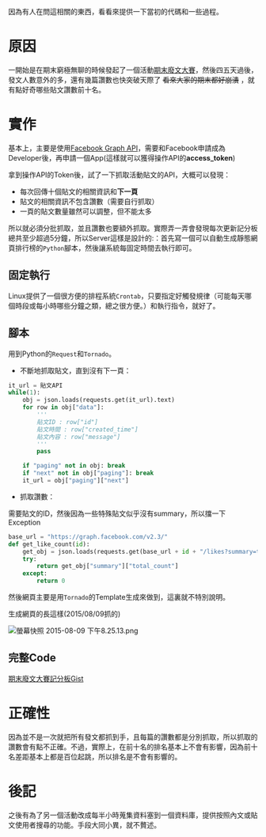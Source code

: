 因為有人在問這相關的東西，看看來提供一下當初的代碼和一些過程。

# 原因

一開始是在期末窮極無聊的時候發起了一個活動[期末廢文大賽](https://www.facebook.com/events/832004440226215/)，然後四五天過後，發文人數意外的多，還有幾篇讚數也快突破天際了 ~~看來大家的期末都好崩潰~~ ，就有點好奇哪些貼文讚數前十名。

# 實作

基本上，主要是使用[Facebook Graph API](https://developers.facebook.com/docs/graph-api)，需要和Facebook申請成為Developer後，再申請一個App(這樣就可以獲得操作API的**access\_token**)

拿到操作API的Token後，試了一下抓取活動貼文的API，大概可以發現：

* 每次回傳十個貼文的相關資訊和**下一頁**
* 貼文的相關資訊不包含讚數（需要自行抓取）
* 一頁的貼文數量雖然可以調整，但不能太多

所以就必須分批抓取，並且讚數也要額外抓取。實際弄一弄會發現每次更新記分板總共至少超過5分鐘，所以Server這樣是設計的:：首先寫一個可以自動生成靜態網頁排行榜的`Python`腳本，然後讓系統每固定時間去執行即可。

## 固定執行

Linux提供了一個很方便的排程系統`Crontab`，只要指定好觸發規律（可能每天哪個時段或每小時哪些分鐘之類，總之很方便。）和執行指令，就好了。

## 腳本

用到Python的`Request`和`Tornado`。

* 不斷地抓取貼文，直到沒有下一頁：

```python
it_url = 貼文API
while(1):
    obj = json.loads(requests.get(it_url).text)
    for row in obj["data"]:
        '''
        貼文ID : row["id"]
        貼文時間 : row["created_time"]
        貼文內容 : row["message"]
        '''
        pass

    if "paging" not in obj: break
    if "next" not in obj["paging"]: break
    it_url = obj["paging"]["next"]
```

* 抓取讚數：

需要貼文的ID，然後因為一些特殊貼文似乎沒有summary，所以擋一下Exception

```python
base_url = "https://graph.facebook.com/v2.3/"
def get_like_count(id):
    get_obj = json.loads(requests.get(base_url + id + "/likes?summary=true&" + access_token).text)
    try:
        return get_obj["summary"]["total_count"]
    except:
        return 0
```

然後網頁主要是用`Tornado`的Template生成來做到，這裏就不特別說明。

生成網頁的長這樣(2015/08/09抓的)

![螢幕快照 2015-08-09 下午8.25.13.png](http://user-image.logdown.io/user/9625/blog/9399/post/290113/6od74AySo607zeQEgWyQ_%E8%9E%A2%E5%B9%95%E5%BF%AB%E7%85%A7%202015-08-09%20%E4%B8%8B%E5%8D%888.25.13.png)

## 完整Code

[期末廢文大賽記分板Gist](https://gist.github.com/mudream4869/b1a143d6c14f27cfd642)

# 正確性

因為並不是一次就把所有發文都抓到手，且每篇的讚數都是分別抓取，所以抓取的讚數會有點不正確。不過，實際上，在前十名的排名基本上不會有影響，因為前十名差距基本上都是百位起跳，所以排名是不會有影響的。

# 後記

之後有為了另一個活動改成每半小時蒐集資料塞到一個資料庫，提供按照內文或貼文使用者搜尋的功能。手段大同小異，就不贅述。